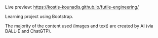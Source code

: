 Live preview: https://kostis-kounadis.github.io/futile-engineering/

Learning project using Bootstrap.

The majority of the content used (images and text) are created by AI (via DALL-E and ChatGTP).
